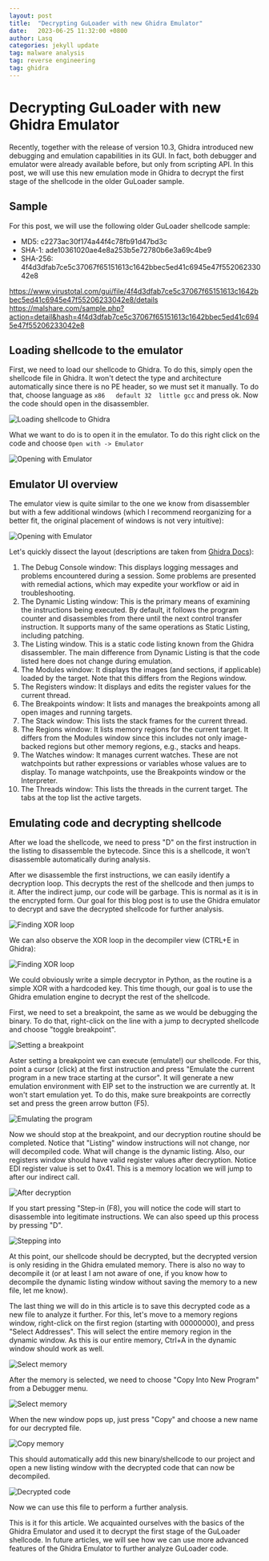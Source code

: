 ```yaml
---
layout: post
title:  "Decrypting GuLoader with new Ghidra Emulator"
date:   2023-06-25 11:32:00 +0800
author: Lasq
categories: jekyll update
tag: malware analysis
tag: reverse engineering
tag: ghidra
---
```


# Decrypting GuLoader with new Ghidra Emulator

Recently, together with the release of version 10.3, Ghidra introduced new debugging and emulation capabilities in its GUI. In fact, both debugger and emulator were already available before, but only from scripting API. In this post, we will use this new emulation mode in Ghidra to decrypt the first stage of the shellcode in the older GuLoader sample.

## Sample

For this post, we will use the following older GuLoader shellcode sample:

* MD5: c2273ac30f174a44f4c78fb91d47bd3c
* SHA-1: ade10361020ae4e8a253b5e72780b6e3a69c4be9
* SHA-256: 4f4d3dfab7ce5c37067f65151613c1642bbec5ed41c6945e47f55206233042e8

https://www.virustotal.com/gui/file/4f4d3dfab7ce5c37067f65151613c1642bbec5ed41c6945e47f55206233042e8/details
https://malshare.com/sample.php?action=detail&hash=4f4d3dfab7ce5c37067f65151613c1642bbec5ed41c6945e47f55206233042e8

## Loading shellcode to the emulator

First, we need to load our shellcode to Ghidra. To do this, simply open the shellcode file in Ghidra. It won't detect the type and architecture automatically since there is no PE header, so we must set it manually. To do that, choose language as `x86   default 32  little gcc` and press ok. Now the code should open in the disassembler.

![Loading shellcode to Ghidra](/assets/img/2023-06-25-decrypting-guloader-with-ghidra/000_load_shellcode.JPG)

What we want to do is to open it in the emulator. To do this right click on the code and choose `Open with -> Emulator`

![Opening with Emulator](/assets/img/2023-06-25-decrypting-guloader-with-ghidra/001_emulator.JPG)

## Emulator UI overview

The emulator view is quite similar to the one we know from disassembler but with a few additional windows (which I recommend reorganizing for a better fit, the original placement of windows is not very intuitive):

![Opening with Emulator](/assets/img/2023-06-25-decrypting-guloader-with-ghidra/002_emulator_layout.png)

Let's quickly dissect the layout (descriptions are taken from [Ghidra Docs](https://github.com/NationalSecurityAgency/ghidra/blob/master/GhidraDocs/GhidraClass/Debugger/A2-UITour.md)):

1. The Debug Console window: This displays logging messages and problems encountered during a session. Some problems are presented with remedial actions, which may expedite your workflow or aid in troubleshooting.
2. The Dynamic Listing window: This is the primary means of examining the instructions being executed. By default, it follows the program counter and disassembles from there until the next control transfer instruction. It supports many of the same operations as Static Listing, including patching.
3. The Listing window. This is a static code listing known from the Ghidra disassembler. The main difference from Dynamic Listing is that the code listed here does not change during emulation.
4. The Modules window: It displays the images (and sections, if applicable) loaded by the target. Note that this differs from the Regions window.
5. The Registers window: It displays and edits the register values for the current thread.
6. The Breakpoints window: It lists and manages the breakpoints among all open images and running targets.
7. The Stack window: This lists the stack frames for the current thread.
8. The Regions window: It lists memory regions for the current target. It differs from the Modules window since this includes not only image-backed regions but other memory regions, e.g., stacks and heaps.
9. The Watches window: It manages current watches. These are not watchpoints but rather expressions or variables whose values are to display. To manage watchpoints, use the Breakpoints window or the Interpreter.
10. The Threads window: This lists the threads in the current target. The tabs at the top list the active targets.

## Emulating code and decrypting shellcode

After we load the shellcode, we need to press "D" on the first instruction in the listing to disassemble the bytecode. Since this is a shellcode, it won't disassemble automatically during analysis.

After we disassemble the first instructions, we can easily identify a decryption loop. This decrypts the rest of the shellcode and then jumps to it. After the indirect jump, our code will be garbage. This is normal as it is in the encrypted form. Our goal for this blog post is to use the Ghidra emulator to decrypt and save the decrypted shellcode for further analysis. 

![Finding XOR loop](/assets/img/2023-06-25-decrypting-guloader-with-ghidra/01_xor_loop.JPG)

We can also observe the XOR loop in the decompiler view (CTRL+E in Ghidra):

![Finding XOR loop](/assets/img/2023-06-25-decrypting-guloader-with-ghidra/02_xor_loop_decompiler.JPG)

We could obviously write a simple decryptor in Python, as the routine is a simple XOR with a hardcoded key. This time though, our goal is to use the Ghidra emulation engine to decrypt the rest of the shellcode.

First, we need to set a breakpoint, the same as we would be debugging the binary. To do that, right-click on the line with a jump to decrypted shellcode and choose "toggle breakpoint".

![Setting a breakpoint](/assets/img/2023-06-25-decrypting-guloader-with-ghidra/03_xor_loop_bp.JPG)

Aster setting a breakpoint we can execute (emulate!) our shellcode. For this, point a cursor (click) at the first instruction and press "Emulate the current program in a new trace starting at the cursor". It will generate a new emulation environment with EIP set to the instruction we are currently at. It won't start emulation yet. To do this, make sure breakpoints are correctly set and press the green arrow button (F5).

![Emulating the program](/assets/img/2023-06-25-decrypting-guloader-with-ghidra/031_emulate.JPG)

Now we should stop at the breakpoint, and our decryption routine should be completed. Notice that "Listing" window instructions will not change, nor will decompiled code. What will change is the dynamic listing. Also, our registers window should have valid register values after decryption. Notice EDI register value is set to 0x41. This is a memory location we will jump to after our indirect call.

![After decryption](/assets/img/2023-06-25-decrypting-guloader-with-ghidra/04_xor_done.JPG)

If you start pressing "Step-in (F8), you will notice the code will start to disassemble into legitimate instructions. We can also speed up this process by pressing "D".

![Stepping into](/assets/img/2023-06-25-decrypting-guloader-with-ghidra/052_stepping.JPG)

At this point, our shellcode should be decrypted, but the decrypted version is only residing in the Ghidra emulated memory. There is also no way to decompile it (or at least I am not aware of one, if you know how to decompile the dynamic listing window without saving the memory to a new file, let me know).

The last thing we will do in this article is to save this decrypted code as a new file to analyze it further. For this, let's move to a memory regions window, right-click on the first region (starting with 00000000), and press "Select Addresses". This will select the entire memory region in the dynamic window. As this is our entire memory, Ctrl+A in the dynamic window should work as well.

![Select memory](/assets/img/2023-06-25-decrypting-guloader-with-ghidra/06_select_addresses.JPG)


After the memory is selected, we need to choose "Copy Into New Program" from a Debugger menu.

![Select memory](/assets/img/2023-06-25-decrypting-guloader-with-ghidra/07_copy_into_new_program.JPG)

When the new window pops up, just press "Copy" and choose a new name for our decrypted file.

![Copy memory](/assets/img/2023-06-25-decrypting-guloader-with-ghidra/08_copy_menu.JPG)

This should automatically add this new binary/shellcode to our project and open a new listing window with the decrypted code that can now be decompiled.

![Decrypted code](/assets/img/2023-06-25-decrypting-guloader-with-ghidra/09_shellcode_decrypted.JPG)

Now we can use this file to perform a further analysis.

This is it for this article. We acquainted ourselves with the basics of the Ghidra Emulator and used it to decrypt the first stage of the GuLoader shellcode. In future articles, we will see how we can use more advanced features of the Ghidra Emulator to further analyze GuLoader code. 

